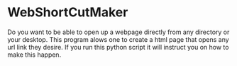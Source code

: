 # WebShortCutMaker
Do you want to be able to open up a webpage directly from any directory or your desktop.
This program alows one to create a html page that opens any url link they desire.
If you run this python script it will instruct you on how to make this happen.
